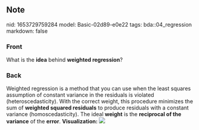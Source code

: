 ## Note
nid: 1653729759284
model: Basic-02d89-e0e22
tags: bda::04_regression
markdown: false

### Front
What is the <b>idea</b> behind <b>weighted regression</b>?

### Back
Weighted regression is a method that you can use when the least
squares assumption of constant variance in the residuals is
violated (heteroscedasticity). With the correct weight, this
procedure minimizes the sum of <b>weighted squared residuals</b> to
produce residuals with a constant variance (homoscedasticity). The
ideal <b>weight</b> is the <b>reciprocal of the variance</b> of the
<b>error</b>. <b>Visualization:</b> <img src= 
"paste-7d894c773e251b0a6238300b3820604da4a8e4a0.jpg">
